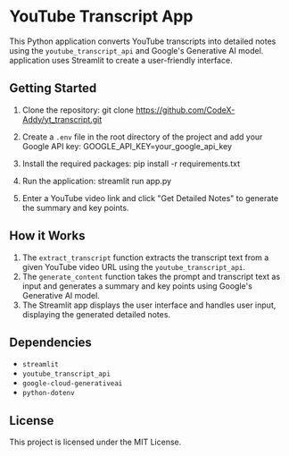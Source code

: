 # YouTube Transcript App

This Python application converts YouTube transcripts into detailed notes using the `youtube_transcript_api` and Google's Generative AI model. application uses Streamlit to create a user-friendly interface.

## Getting Started

1. Clone the repository:
git clone https://github.com/CodeX-Addy/yt_transcript.git


2. Create a `.env` file in the root directory of the project and add your Google API key:
GOOGLE_API_KEY=your_google_api_key


3. Install the required packages:
pip install -r requirements.txt


4. Run the application:
streamlit run app.py

5. Enter a YouTube video link and click "Get Detailed Notes" to generate the summary and key points.

## How it Works

1. The `extract_transcript` function extracts the transcript text from a given YouTube video URL using the `youtube_transcript_api`.
2. The `generate_content` function takes the prompt and transcript text as input and generates a summary and key points using Google's Generative AI model.
3. The Streamlit app displays the user interface and handles user input, displaying the generated detailed notes.

## Dependencies

- `streamlit`
- `youtube_transcript_api`
- `google-cloud-generativeai`
- `python-dotenv`

## License

This project is licensed under the MIT License.


